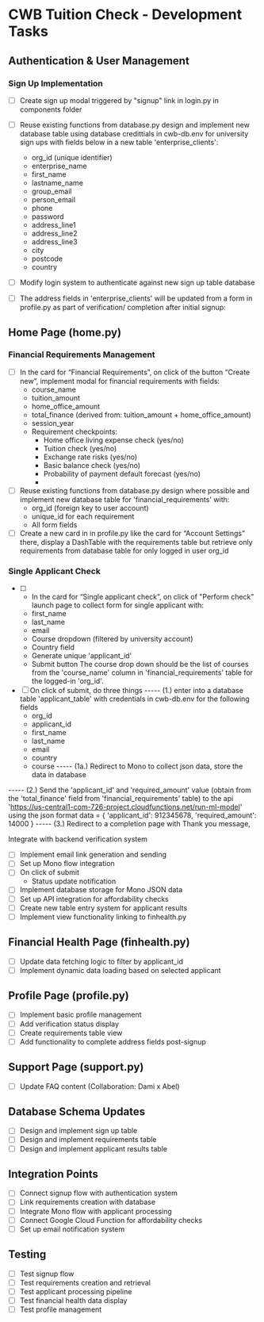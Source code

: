 # CWB Tuition Check - Development Tasks

## Authentication & User Management
### Sign Up Implementation
- [ ] Create sign up modal triggered by "signup" link in login.py in components folder
- [ ] Reuse existing functions from database.py design and implement new database table using database credittials in cwb-db.env for university sign ups with fields below in a new table 'enterprise_clients':
  - org_id (unique identifier)
  - enterprise_name
  - first_name
  - lastname_name
  - group_email
  - person_email
  - phone
  - password
   - address_line1
  - address_line2
  - address_line3
  - city
  - postcode
  - country

- [ ] Modify login system to authenticate against new sign up table database
- [ ] The address fields in 'enterprise_clients' will be updated from a form in profile.py as part of verification/ completion after initial signup:



## Home Page (home.py)
### Financial Requirements Management
- [ ] In the card for “Financial Requirements”, on click of the button “Create new”, implement modal for financial requirements with fields:
  - course_name
  - tuition_amount
  - home_office_amount
  - total_finance (derived from: tuition_amount + home_office_amount)
  - session_year
  - Requirement checkpoints:
    - Home office living expense check (yes/no)
    - Tuition check (yes/no)
    - Exchange rate risks (yes/no)
    - Basic balance check (yes/no)
    - Probability of payment default forecast (yes/no)
    - 
- [ ] Reuse existing functions from database.py design where possible and implement new database table for 'financial_requirements' with:
  - org_id (foreign key to user account)
  - unique_id for each requirement
  - All form fields
- [ ] Create a new card in in profile.py like the card for “Account Settings” there, display a DashTable with the requirements table but retrieve only requirements from database table for only logged in user org_id  

### Single Applicant Check
- [ ] - In the card for “Single applicant check”, on click of "Perform check" launch page to collect form for  single applicant with:
  - first_name
  - last_name
  - email
  - Course dropdown (filtered by university account)
  - Country field
  - Generate unique 'applicant_id'
  - Submit button
  The course drop down should be the list of courses from the 'course_name' column in 'financial_requirements' table
  for the logged-in 'org_id'.  
- [ ] On click of submit, do three things 
----- (1.) enter into a database table 'applicant_table' with credentials in cwb-db.env for the following fields					
    - org_id	
    - applicant_id	
    - first_name	
    - last_name	
    - email	
    - country	
    - course
----- (1a.) Redirect to Mono to collect json data, store the data in database

----- (2.) Send the 'applicant_id' and 'required_amount' value (obtain from the 'total_finance' field from 'financial_requirements' table) to the api 'https://us-central1-com-726-project.cloudfunctions.net/run-ml-model' using the json format data = {
    'applicant_id': 912345678,
    'required_amount': 14000
}
----- (3.) Redirect to a completion page with Thank you message, 


Integrate with backend verification system
- [ ] Implement email link generation and sending
- [ ] Set up Mono flow integration
- [ ] On click of submit 
  - Status update notification
- [ ] Implement database storage for Mono JSON data
- [ ] Set up API integration for affordability checks
- [ ] Create new table entry system for applicant results
- [ ] Implement view functionality linking to finhealth.py

## Financial Health Page (finhealth.py)
- [ ] Update data fetching logic to filter by applicant_id
- [ ] Implement dynamic data loading based on selected applicant

## Profile Page (profile.py)
- [ ] Implement basic profile management
- [ ] Add verification status display
- [ ] Create requirements table view
- [ ] Add functionality to complete address fields post-signup

## Support Page (support.py)
- [ ] Update FAQ content (Collaboration: Dami x Abel)

## Database Schema Updates
- [ ] Design and implement sign up table
- [ ] Design and implement requirements table
- [ ] Design and implement applicant results table

## Integration Points
- [ ] Connect signup flow with authentication system
- [ ] Link requirements creation with database
- [ ] Integrate Mono flow with applicant processing
- [ ] Connect Google Cloud Function for affordability checks
- [ ] Set up email notification system

## Testing
- [ ] Test signup flow
- [ ] Test requirements creation and retrieval
- [ ] Test applicant processing pipeline
- [ ] Test financial health data display
- [ ] Test profile management 